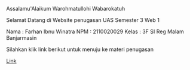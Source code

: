 Assalamu'Alaikum Warohmatullohi Wabarokatuh

Selamat Datang di Website penugasan UAS Semester 3 Web 1

Nama    : Farhan Ibnu Winatra
NPM     : 2110020029
Kelas   : 3F SI Reg Malam Banjarmasin

Silahkan klik link berikut untuk menuju ke materi penugasan

<a class="btn btn-primary" href="index2.html" role="button">Link</a>
